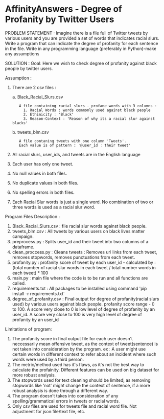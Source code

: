 # AffinityAnswers - Degree of Profanity by Twitter Users

PROBLEM STATEMENT :
 Imagine there is a file full of Twitter tweets by various users and you are provided a set of words that indicates racial slurs. Write a program that can indicate the degree of profanity for each sentence in the file. Write in any programming language (preferably in Python)-make any assumptions

SOLUTION :
Goal:
Here we wish to check degree of profanity against black people by twitter users. 

Assumption : 

1. There are 2 csv files :  

      a. Black_Racial_Slurs.csv  

          A file containing racial slurs - profane words with 3 columns :
            1. Racial Words : words commonly used against black people
            2. Ethinicity : 'Black'
            3. Reason-Context : 'Reason of why its a racial slur against blacks'


      b. tweets_blm.csv

          A file contaning tweets with one column 'Tweets'. 
          Each value is of pattern : '@user_id : their tweet'


  2. All racial slurs, user_ids, and tweets are in the English language
  3. Each user has only one tweet.
  4. No null values in both files.
  5. No duplicate values in both files.
  6. No spelling errors in both files.
  7. Each Racial Slur words is just a single word. No combination of two or three words is used as a racial slur word.


Program Files Description :

  1. Black_Racial_Slurs.csv :   file racial slur words against black people.
  2. tweets_blm.csv : All tweets by various users on black lives matter campaign.
  3. preprocess.py :  Splits user_id and their tweet into two columns of a dataframe.
  4. clean_proccess.py :  Cleans tweets : Removes url links from each tweet, removes stopwords, removes punctuations from each tweet.
  5. profanity.py :   profanity score of tweet by each user_id - calculated by : (total number of racial slur words in each tweet / total number words in each tweet) * 100
  6. main.py : main file where the code is to be run and all functions are called.
  7. requirements.txt : All packages to be installed using command 'pip install -r requirements.txt'
  8. degree_of_profanity.csv :
        Final output for degree of profanity(racial slurs used) by various users against black people.
        profanity score range - 0 to 100.
        A score very close to 0 is low level of degree of profanity by an user_id.
        A score very close to 100 is very high level of degree of profanity by an user_id

Limitations of program:
1. The profanity score in final output file for each user doesn't neccessarily mean offensive tweet, as the context of tweet(sentence) is not taken into consideration by the program.
ex : A user might use certain words in different context to refer about an incident where such words were used by a third person.
2. The metric/method used has it's flaws, as it's not the best way to calculate the profainity. Different features can be used on big dataset for more robust     analysis. 
3. The stopwords used for text cleaning should be limited, as removing stopwords like 'not' might change the context of sentence, if a more robust analysis is done
through a different way. 
4. The program doesn't takes into consideration of any spelling/grammatical errors in tweets or racial words.
5. Only csv files are used for tweets file and racial word file. Not adjustment for json file/text file, etc.

